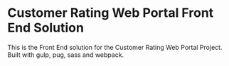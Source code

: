 # Customer Rating Web Portal Front End Solution
This is the Front End solution for the Customer Rating Web Portal Project.
Built with gulp, pug, sass and webpack.

